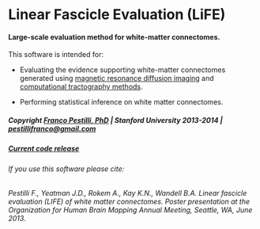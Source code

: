 # Linear Fascicle Evaluation (LiFE)

#### Large-scale evaluation method for white-matter connectomes.

This software is intended for:

* Evaluating the evidence supporting white-matter connectomes generated using [magnetic resonance diffusion imaging](http://en.wikipedia.org/wiki/Diffusion_MRI) and [computational tractography methods](http://en.wikipedia.org/wiki/Tractography).

* Performing statistical inference on white matter connectomes.

##### Copyright [Franco Pestilli, PhD](francopestilli.com) | Stanford University 2013-2014 | pestillifranco@gmail.com

##### [Current code release](https://github.com/vistalab/life/releases/tag/v0.1.1)

###### If you use this software please cite:

###### Pestilli F., Yeatman J.D., Rokem A., Kay K.N., Wandell B.A. Linear fascicle evaluation (LIFE) of white matter connectomes. Poster presentation at the Organization for Human Brain Mapping Annual Meeting, Seattle, WA, June 2013.
